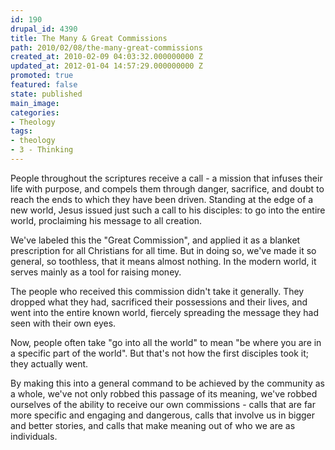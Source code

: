 ```yaml
---
id: 190
drupal_id: 4390
title: The Many & Great Commissions
path: 2010/02/08/the-many-great-commissions
created_at: 2010-02-09 04:03:32.000000000 Z
updated_at: 2012-01-04 14:57:29.000000000 Z
promoted: true
featured: false
state: published
main_image: 
categories:
- Theology
tags:
- theology
- 3 - Thinking
---
```

People throughout the scriptures receive a call - a mission that infuses their life with purpose, and compels them through danger, sacrifice, and doubt to reach the ends to which they have been driven. Standing at the edge of a new world, Jesus issued just such a call to his disciples: to go into the entire world, proclaiming his message to all creation.

We've labeled this the "Great Commission", and applied it as a blanket prescription for all Christians for all time. But in doing so, we've made it so general, so toothless, that it means almost nothing. In the modern world, it serves mainly as a tool for raising money.

The people who received this commission didn't take it generally. They dropped what they had, sacrificed their possessions and their lives, and went into the entire known world, fiercely spreading the message they had seen with their own eyes.

Now, people often take "go into all the world" to mean "be where you are in a specific part of the world". But that's not how the first disciples took it; they actually went.

By making this into a general command to be achieved by the community as a whole, we've not only robbed this passage of its meaning, we've robbed ourselves of the ability to receive our own commissions - calls that are far more specific and engaging and dangerous, calls that involve us in bigger and better stories, and calls that make meaning out of who we are as individuals.
